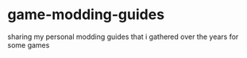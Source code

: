 # game-modding-guides
sharing my personal modding guides that i gathered over the years for some games
